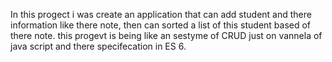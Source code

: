 In this progect i was create an application that can add student and there information like there note, then can sorted a list of this student based of there note.
this progevt is being like an sestyme of CRUD just on vannela of java script and there specifecation in ES 6.
